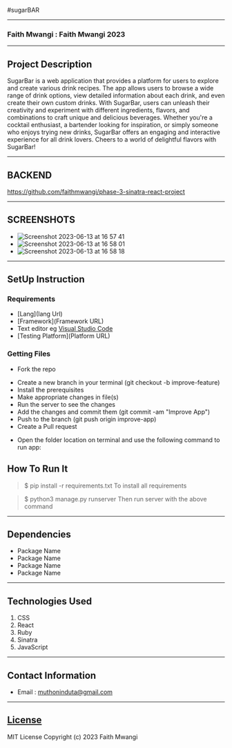 #sugarBAR
*****
### Faith Mwangi : Faith Mwangi 2023
****
## Project Description
SugarBar is a web application that provides a platform for users to explore and create various drink recipes. The app allows users to browse a wide range of drink options, view detailed information about each drink, and even create their own custom drinks. With SugarBar, users can unleash their creativity and experiment with different ingredients, flavors, and combinations to craft unique and delicious beverages. Whether you're a cocktail enthusiast, a bartender looking for inspiration, or simply someone who enjoys trying new drinks, SugarBar offers an engaging and interactive experience for all drink lovers. Cheers to a world of delightful flavors with SugarBar!
******

## BACKEND
https://github.com/faithmwangi/phase-3-sinatra-react-project
******
## SCREENSHOTS
- ![Screenshot 2023-06-13 at 16 57 41](https://github.com/faithmwangi/Phase-3-project-frontend/assets/126608910/8053aebe-cb09-41c3-99e0-a879a233c0fa)
- ![Screenshot 2023-06-13 at 16 58 01](https://github.com/faithmwangi/Phase-3-project-frontend/assets/126608910/5c31bae5-0d82-4d41-a8a5-933d3235a284)
- ![Screenshot 2023-06-13 at 16 58 18](https://github.com/faithmwangi/Phase-3-project-frontend/assets/126608910/dad323a9-154a-461a-81c0-c3f9983347cc)



********
## SetUp Instruction
### Requirements
* [Lang](lang Url)
* [Framework](Framework URL)
* Text editor eg [Visual Studio Code](https://code.visualstudio.com/download)
* [Testing Platform](Platform URL)


### Getting Files
* Fork the repo
- Create a new branch in your terminal (git checkout -b improve-feature)
- Install the prerequisites
- Make appropriate changes in file(s)
- Run the server to see the changes
- Add the changes and commit them (git commit -am "Improve App")
- Push to the branch (git push origin improve-app)
- Create a Pull request
* Open the folder location on terminal and use the following command to run app:

## How To Run It
>  $ pip install -r requirements.txt
To install all requirements

> $ python3 manage.py runserver
Then run server with the above command
*****

## Dependencies
- Package Name
- Package Name
- Package Name
- Package Name
*****
## Technologies Used
1. CSS
2. React
3. Ruby
4. Sinatra
5. JavaScript
*****
## Contact Information
* Email : muthoninduta@gmail.com
*****
## [License](LICENSE)
MIT License
Copyright (c) 2023 Faith Mwangi